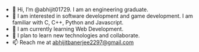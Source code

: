- 👋 Hi, I’m @abhijit01729. I am an engineering graduate.
- 👀 I am interested in software development and game development. I am familiar with C, C++, Python and Javascript.
- 🌱 I am currently learning Web Development.
- 💞 I plan to learn new technologies and collaborate. 
- 📫 Reach me at abhijitbanerjee2297@gmail.com

<!---
abhijit01729/abhijit01729 is a ✨ special ✨ repository because its `README.md` (this file) appears on your GitHub profile.
You can click the Preview link to take a look at your changes.
--->
